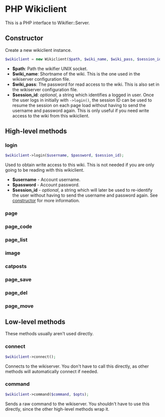# PHP Wikiclient

This is a PHP interface to Wikifier::Server.

## Constructor

Create a new wikiclient instance.
```php
$wikiclient = new Wikiclient($path, $wiki_name, $wiki_pass, $session_id);
```

* __$path__: Path the wikifier UNIX socket.
* __$wiki_name__: Shortname of the wiki. This is the one used in the wikiserver
  configuration file.
* __$wiki_pass__: The password for read access to the wiki. This is also set
  in the wikiserver configuration file.
* __$session_id__: _optional_, a string which identifies a logged in user.
  Once the user logs in initially with `->login()`, the session ID can be
  used to resume the session on each page load without having to send the
  username and password again. This is only useful if you need write access to
  the wiki from this wikiclient.

## High-level methods

### login

```php
$wikiclient->login($username, $password, $session_id);
```

Used to obtain write access to this wiki. This is not needed if you are only
going to be reading with this wikiclient.

* __$username__ - Account username.
* __$password__ - Account password.
* __$session_id__ - _optional_, a string which will later be used to re-identify
  the user without having to send the username and password again. See
  [constructor](#constructor) for more information.

### page

### page_code

### page_list

### image

### catposts

### page_save

### page_del

### page_move

## Low-level methods

These methods usually aren't used directly.

### connect

```php
$wikiclient->connect();
```

Connects to the wikiserver. You don't have to call this directly, as other
methods will automatically connect if needed.

### command

```php
$wikiclient->command($command, $opts);
```

Sends a raw command to the wikiserver. You shouldn't have to use this directly,
since the other high-level methods wrap it.
